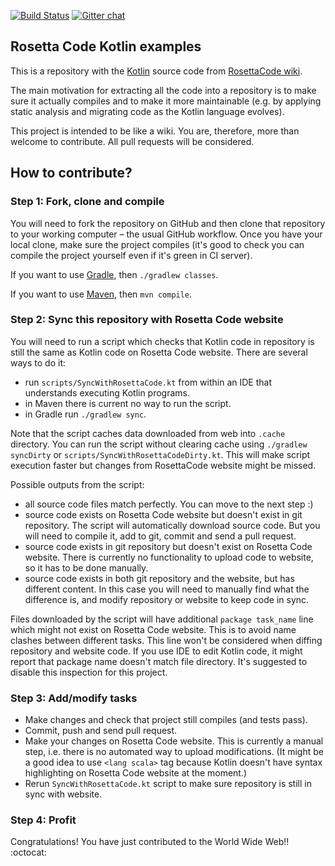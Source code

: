 
[![Build Status](https://travis-ci.org/dkandalov/rosettacode-kotlin.svg?branch=master)](https://travis-ci.org/dkandalov/rosettacode-kotlin)
[![Gitter chat](https://badges.gitter.im/rosetta-code-kotlin/chat.svg)](https://gitter.im/rosetta-code-kotlin/Lobby)

## Rosetta Code Kotlin examples

This is a repository with the [Kotlin](https://kotlinlang.org/) source code
from [RosettaCode wiki](http://rosettacode.org/wiki/Category:Kotlin).

The main motivation for extracting all the code into a repository is to make sure it actually compiles and
to make it more maintainable (e.g. by applying static analysis and migrating code as the Kotlin language
evolves).

This project is intended to be like a wiki.  You are, therefore, more than welcome to contribute.  All pull
requests will be considered.


## How to contribute?

### Step 1: Fork, clone and compile

You will need to fork the repository on GitHub and then clone that repository to your working computer – the
usual GitHub workflow. Once you have your local clone, make sure the project compiles 
(it's good to check you can compile the project yourself even if it's green in CI server).

If you want to use [Gradle](https://www.gradle.org), then `./gradlew classes`.

If you want to use [Maven](http://www.maven.org), then `mvn compile`.

### Step 2: Sync this repository with Rosetta Code website

You will need to run a script which checks that Kotlin code in repository 
is still the same as Kotlin code on Rosetta Code website. There are several ways to do it:
 - run `scripts/SyncWithRosettaCode.kt` from within an IDE that understands executing Kotlin programs.
 - in Maven there is current no way to run the script.
 - in Gradle run `./gradlew sync`.  

Note that the script caches data downloaded from web into `.cache` directory.
You can run the script without clearing cache using `./gradlew syncDirty` or `scripts/SyncWithRosettaCodeDirty.kt`.
This will make script execution faster but changes from RosettaCode website might be missed.

Possible outputs from the script:
 - all source code files match perfectly. You can move to the next step :)
 - source code exists on Rosetta Code website but doesn't exist in git repository. The script will automatically download source code. But you will need to compile it, add to git, commit and send a pull request.
 - source code exists in git repository but doesn't exist on Rosetta Code website. There is currently no functionality to upload code to website, so it has to be done manually.
 - source code exists in both git repository and the website, but has different content. In this case you will need to manually find what the difference is, and modify repository or website to keep code in sync.

Files downloaded by the script will have additional `package task_name` line which might not exist on Rosetta Code website. 
This is to avoid name clashes between different tasks. This line won't be considered when diffing repository and website code.
If you use IDE to edit Kotlin code, it might report that package name doesn't match file directory. It's suggested to disable this inspection for this project. 


### Step 3: Add/modify tasks

- Make changes and check that project still compiles (and tests pass).
- Commit, push and send pull request.
- Make your changes on Rosetta Code website.
  This is currently a manual step, i.e. there is no automated way to upload modifications.
  (It might be a good idea to use `<lang scala>` tag because Kotlin doesn't have syntax highlighting on Rosetta Code website at the moment.)
- Rerun `SyncWithRosettaCode.kt` script to make sure repository is still in sync with website. 


### Step 4: Profit

Congratulations! You have just contributed to the World Wide Web!! :octocat:
